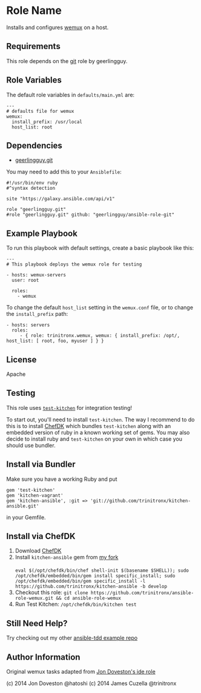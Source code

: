 Role Name
=========

Installs and configures [wemux][1] on a host.

Requirements
------------

This role depends on the [git][2] role by geerlingguy.

Role Variables
--------------

The default role variables in `defaults/main.yml` are:

    ---
    # defaults file for wemux
    wemux:
      install_prefix: /usr/local
      host_list: root


Dependencies
------------

 - [geerlingguy.git][2]

You may need to add this to your `Ansiblefile`:

    #!/usr/bin/env ruby
    #^syntax detection
    
    site "https://galaxy.ansible.com/api/v1"
    
    role "geerlingguy.git"
    #role "geerlingguy.git" github: "geerlingguy/ansible-role-git"


Example Playbook
----------------

To run this playbook with default settings, create a basic playbook like this:

    ---
    # This playbook deploys the wemux role for testing
    
    - hosts: wemux-servers
      user: root
    
      roles:
        - wemux


To change the default `host_list` setting in the `wemux.conf` file, or to change the `install_prefix` path:

    - hosts: servers
      roles:
         - { role: trinitronx.wemux, wemux: { install_prefix: /opt/, host_list: [ root, foo, myuser ] } }

License
-------

Apache

Testing
-------

This role uses [`test-kitchen`][3] for integration testing!

To start out, you'll need to install `test-kitchen`.  The way I recommend to do this is to install [ChefDK][4]
which bundles `test-kitchen` along with an embedded version of ruby in a known working set of gems.  You may
also decide to install ruby and `test-kitchen` on your own in which case you should use bundler.

Install via Bundler
-------------------

Make sure you have a working Ruby and put

    gem 'test-kitchen'
    gem 'kitchen-vagrant'
    gem 'kitchen-ansible', :git => 'git://github.com/trinitronx/kitchen-ansible.git'

in your Gemfile.

Install via ChefDK
------------------

 1. Download [ChefDK][4]
 2. Install `kitchen-ansible` gem from [my fork][5]<br/><br/>`eval $(/opt/chefdk/bin/chef shell-init $(basename $SHELL)); sudo /opt/chefdk/embedded/bin/gem install specific_install; sudo /opt/chefdk/embedded/bin/gem specific_install -l https://github.com/trinitronx/kitchen-ansible -b develop`
 3. Checkout this role: `git clone https://github.com/trinitronx/ansible-role-wemux.git && cd ansible-role-wemux`
 4. Run Test Kitchen: `/opt/chefdk/bin/kitchen test`

Still Need Help?
----------------

Try checking out my other [ansible-tdd example repo][6]

Author Information
------------------

Original wemux tasks adapted from [Jon Doveston's ide role][7]

(c) 2014 Jon Doveston @hatoshi
(c) 2014 James Cuzella @trinitronx

[1]: https://github.com/zolrath/wemux
[2]: https://github.com/geerlingguy/ansible-role-git
[3]: https://github.com/test-kitchen/test-kitchen
[4]: https://downloads.getchef.com/chef-dk
[5]: https://github.com/trinitronx/kitchen-ansible
[6]: https://github.com/trinitronx/ansible-tdd
[7]: https://github.com/hatoishi/ansible-dev/blob/master/ide/tasks/wemux.yml
